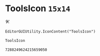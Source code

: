 # ToolsIcon `15x14`
<img src="/img/ToolsIcon.png" width=15 height=14>

``` CSharp
EditorGUIUtility.IconContent("ToolsIcon")
```
```
ToolsIcon
```
```
7288249624215659050
```
